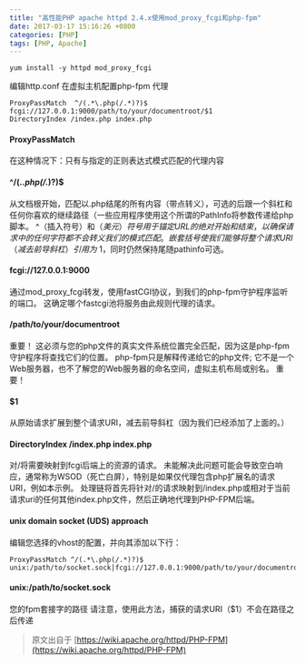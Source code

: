 ```yaml
---
title: "高性能PHP apache httpd 2.4.x使用mod_proxy_fcgi和php-fpm"
date: 2017-03-17 15:16:26 +0800
categories: [PHP]
tags: [PHP, Apache]
---
```

```shell
yum install -y httpd mod_proxy_fcgi
```
编辑http.conf
在虚拟主机配置php-fpm 代理
```shell
ProxyPassMatch  ^/(.*\.php(/.*)?)$  fcgi://127.0.0.1:9000/path/to/your/documentroot/$1
DirectoryIndex /index.php index.php
```
#### ProxyPassMatch
在这种情况下：只有与指定的正则表达式模式匹配的代理内容

#### ^/(.*\.php(/.*)?)$
从文档根开始，匹配以.php结尾的所有内容（带点转义），可选的后跟一个斜杠和任何你喜欢的继续路径（一些应用程序使用这个所谓的PathInfo将参数传递给php脚本。
^（插入符号）和$（美元）符号用于锚定URL的绝对开始和结束，以确保请求中的任何字符都不会转义我们的模式匹配。
嵌套括号使我们能够将整个请求URI（减去前导斜杠）引用为$ 1，同时仍然保持尾随pathinfo可选。
#### fcgi://127.0.0.1:9000
通过mod_proxy_fcgi转发，使用fastCGI协议，到我们的php-fpm守护程序监听的端口。
这确定哪个fastcgi池将服务由此规则代理的请求。

#### /path/to/your/documentroot
重要！ 这必须与您的php文件的真实文件系统位置完全匹配，因为这是php-fpm守护程序将查找它们的位置。
php-fpm只是解释传递给它的php文件; 它不是一个Web服务器，也不了解您的Web服务器的命名空间，虚拟主机布局或别名。
重要！
#### $1
从原始请求扩展到整个请求URI，减去前导斜杠（因为我们已经添加了上面的。）
#### DirectoryIndex /index.php index.php
对/将需要映射到fcgi后端上的资源的请求。 未能解决此问题可能会导致空白响应，通常称为WSOD（死亡白屏），特别是如果仅代理包含php扩展名的请求URI，例如本示例。 处理链将首先将针对/的请求映射到/index.php或相对于当前请求uri的任何其他index.php文件，然后正确地代理到PHP-FPM后端。
#### unix domain socket (UDS) approach
编辑您选择的vhost的配置，并向其添加以下行：
```shell
ProxyPassMatch ^/(.*\.php(/.*)?)$  unix:/path/to/socket.sock|fcgi://127.0.0.1:9000/path/to/your/documentroot/
```

#### unix:/path/to/socket.sock
您的fpm套接字的路径
请注意，使用此方法，捕获的请求URI（$1）不会在路径之后传递

> 原文出自于 [https://wiki.apache.org/httpd/PHP-FPM](https://wiki.apache.org/httpd/PHP-FPM)
